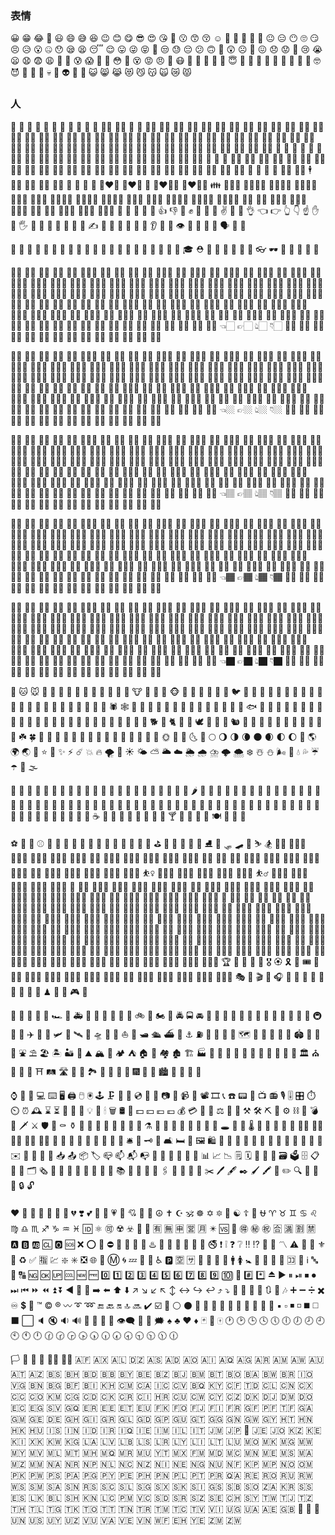 ### 表情

😀 😁 😂 🤣 😃 😄 😅 😆 😉 😊 😋 😎 😍 😘 🥰 😗 😙 😚 ☺️ 🙂 🤗 🤩 🤔 🤨 😐 😑 😶 🙄 😏 😣 😥 😮 🤐 😯 😪 😫 😴 😌 😛 😜 😝 🤤 😒 😓 😔 😕 🙃 🤑 😲 ☹️ 🙁 😖 😞 😟 😤 😢 😭 😦 😧 😨 😩 🤯 😬 😰 😱 🥵 🥶 😳 🤪 😵 😡 😠 🤬 😷 🤒 🤕 🤢 🤮 🤧 😇 🤠 🤡 🥳 🥴 🥺 🤥 🤫 🤭 🧐 🤓 😈 👿 👹 👺 💀 👻 👽 🤖 💩 😺 😸 😹 😻 😼 😽 🙀 😿 😾



### 人

👶 👧 🧒 👦 👩 🧑 👨 👵 🧓 👴 👲 👳‍♀️ 👳‍♂️ 🧕 🧔 👱‍♂️ 👱‍♀️ 👨‍🦰 👩‍🦰 👨‍🦱 👩‍🦱 👨‍🦲 👩‍🦲 👨‍🦳 👩‍🦳 🦸‍♀️ 🦸‍♂️ 🦹‍♀️ 🦹‍♂️ 👮‍♀️ 👮‍♂️ 👷‍♀️ 👷‍♂️ 💂‍♀️ 💂‍♂️ 🕵️‍♀️ 🕵️‍♂️ 👩‍⚕️ 👨‍⚕️ 👩‍🌾 👨‍🌾 👩‍🍳 👨‍🍳 👩‍🎓 👨‍🎓 👩‍🎤 👨‍🎤 👩‍🏫 👨‍🏫 👩‍🏭 👨‍🏭 👩‍💻 👨‍💻 👩‍💼 👨‍💼 👩‍🔧 👨‍🔧 👩‍🔬 👨‍🔬 👩‍🎨 👨‍🎨 👩‍🚒 👨‍🚒 👩‍✈️ 👨‍✈️ 👩‍🚀 👨‍🚀 👩‍⚖️ 👨‍⚖️ 👰 🤵 👸 🤴 🤶 🎅 🧙‍♀️ 🧙‍♂️ 🧝‍♀️ 🧝‍♂️ 🧛‍♀️ 🧛‍♂️ 🧟‍♀️ 🧟‍♂️ 🧞‍♀️ 🧞‍♂️ 🧜‍♀️ 🧜‍♂️ 🧚‍♀️ 🧚‍♂️ 👼 🤰 🤱 🙇‍♀️ 🙇‍♂️ 💁‍♀️ 💁‍♂️ 🙅‍♀️ 🙅‍♂️ 🙆‍♀️ 🙆‍♂️ 🙋‍♀️ 🙋‍♂️ 🤦‍♀️ 🤦‍♂️ 🤷‍♀️ 🤷‍♂️ 🙎‍♀️ 🙎‍♂️ 🙍‍♀️ 🙍‍♂️ 💇‍♀️ 💇‍♂️ 💆‍♀️ 💆‍♂️ 🧖‍♀️ 🧖‍♂️ 💅 🤳 💃 🕺 👯‍♀️ 👯‍♂️ 🕴 🚶‍♀️ 🚶‍♂️ 🏃‍♀️ 🏃‍♂️ 👫 👭 👬 💑 👩‍❤️‍👩 👨‍❤️‍👨 💏 👩‍❤️‍💋‍👩 👨‍❤️‍💋‍👨 👪 👨‍👩‍👧 👨‍👩‍👧‍👦 👨‍👩‍👦‍👦 👨‍👩‍👧‍👧 👩‍👩‍👦 👩‍👩‍👧 👩‍👩‍👧‍👦 👩‍👩‍👦‍👦 👩‍👩‍👧‍👧 👨‍👨‍👦 👨‍👨‍👧 👨‍👨‍👧‍👦 👨‍👨‍👦‍👦 👨‍👨‍👧‍👧 👩‍👦 👩‍👧 👩‍👧‍👦 👩‍👦‍👦 👩‍👧‍👧 👨‍👦 👨‍👧 👨‍👧‍👦 👨‍👦‍👦 👨‍👧‍👧 🤲 👐 🙌 👏 🤝 👍 👎 👊 ✊ 🤛 🤜 🤞 ✌️ 🤟 🤘 👌 👈 👉 👆 👇 ☝️ ✋ 🤚 🖐 🖖 👋 🤙 💪 🦵 🦶 🖕 ✍️ 🙏 💍 💄 💋 👄 👅 👂 👃 👣 👁 👀 🧠 🦴 🦷 🗣 👤 👥



🧥 👚 👕 👖 👔 👗 👙 👘 👠 👡 👢 👞 👟 🥾 🥿 🧦 🧤 🧣 🎩 🧢 👒 🎓 ⛑ 👑 👝 👛 👜 💼 🎒 👓 🕶 🥽 🥼 🌂 🧵 🧶



👶🏻 👦🏻 👧🏻 👨🏻 👩🏻 👱🏻‍♀️ 👱🏻 👴🏻 👵🏻 👲🏻 👳🏻‍♀️ 👳🏻 👮🏻‍♀️ 👮🏻 👷🏻‍♀️ 👷🏻 💂🏻‍♀️ 💂🏻 🕵🏻‍♀️ 🕵🏻 👩🏻‍⚕️ 👨🏻‍⚕️ 👩🏻‍🌾 👨🏻‍🌾 👩🏻‍🍳 👨🏻‍🍳 👩🏻‍🎓 👨🏻‍🎓 👩🏻‍🎤 👨🏻‍🎤 👩🏻‍🏫 👨🏻‍🏫 👩🏻‍🏭 👨🏻‍🏭 👩🏻‍💻 👨🏻‍💻 👩🏻‍💼 👨🏻‍💼 👩🏻‍🔧 👨🏻‍🔧 👩🏻‍🔬 👨🏻‍🔬 👩🏻‍🎨 👨🏻‍🎨 👩🏻‍🚒 👨🏻‍🚒 👩🏻‍✈️ 👨🏻‍✈️ 👩🏻‍🚀 👨🏻‍🚀 👩🏻‍⚖️ 👨🏻‍⚖️ 🤶🏻 🎅🏻 👸🏻 🤴🏻 👰🏻 🤵🏻 👼🏻 🤰🏻 🙇🏻‍♀️ 🙇🏻 💁🏻 💁🏻‍♂️ 🙅🏻 🙅🏻‍♂️ 🙆🏻 🙆🏻‍♂️ 🙋🏻 🙋🏻‍♂️ 🤦🏻‍♀️ 🤦🏻‍♂️ 🤷🏻‍♀️ 🤷🏻‍♂️ 🙎🏻 🙎🏻‍♂️ 🙍🏻 🙍🏻‍♂️ 💇🏻 💇🏻‍♂️ 💆🏻 💆🏻‍♂️ 🕴🏻 💃🏻 🕺🏻 🚶🏻‍♀️ 🚶🏻 🏃🏻‍♀️ 🏃🏻 🤲🏻 👐🏻 🙌🏻 👏🏻 🙏🏻 👍🏻 👎🏻 👊🏻 ✊🏻 🤛🏻 🤜🏻 🤞🏻 ✌🏻 🤟🏻 🤘🏻 👌🏻 👈🏻 👉🏻 👆🏻 👇🏻 ☝🏻 ✋🏻 🤚🏻 🖐🏻 🖖🏻 👋🏻 🤙🏻 💪🏻 🖕🏻 ✍🏻 🤳🏻 💅🏻 👂🏻 👃🏻



👶🏼 👦🏼 👧🏼 👨🏼 👩🏼 👱🏼‍♀️ 👱🏼 👴🏼 👵🏼 👲🏼 👳🏼‍♀️ 👳🏼 👮🏼‍♀️ 👮🏼 👷🏼‍♀️ 👷🏼 💂🏼‍♀️ 💂🏼 🕵🏼‍♀️ 🕵🏼 👩🏼‍⚕️ 👨🏼‍⚕️ 👩🏼‍🌾 👨🏼‍🌾 👩🏼‍🍳 👨🏼‍🍳 👩🏼‍🎓 👨🏼‍🎓 👩🏼‍🎤 👨🏼‍🎤 👩🏼‍🏫 👨🏼‍🏫 👩🏼‍🏭 👨🏼‍🏭 👩🏼‍💻 👨🏼‍💻 👩🏼‍💼 👨🏼‍💼 👩🏼‍🔧 👨🏼‍🔧 👩🏼‍🔬 👨🏼‍🔬 👩🏼‍🎨 👨🏼‍🎨 👩🏼‍🚒 👨🏼‍🚒 👩🏼‍✈️ 👨🏼‍✈️ 👩🏼‍🚀 👨🏼‍🚀 👩🏼‍⚖️ 👨🏼‍⚖️ 🤶🏼 🎅🏼 👸🏼 🤴🏼 👰🏼 🤵🏼 👼🏼 🤰🏼 🙇🏼‍♀️ 🙇🏼 💁🏼 💁🏼‍♂️ 🙅🏼 🙅🏼‍♂️ 🙆🏼 🙆🏼‍♂️ 🙋🏼 🙋🏼‍♂️ 🤦🏼‍♀️ 🤦🏼‍♂️ 🤷🏼‍♀️ 🤷🏼‍♂️ 🙎🏼 🙎🏼‍♂️ 🙍🏼 🙍🏼‍♂️ 💇🏼 💇🏼‍♂️ 💆🏼 💆🏼‍♂️ 🕴🏼 💃🏼 🕺🏼 🚶🏼‍♀️ 🚶🏼 🏃🏼‍♀️ 🏃🏼 🤲🏼 👐🏼 🙌🏼 👏🏼 🙏🏼 👍🏼 👎🏼 👊🏼 ✊🏼 🤛🏼 🤜🏼 🤞🏼 ✌🏼 🤟🏼 🤘🏼 👌🏼 👈🏼 👉🏼 👆🏼 👇🏼 ☝🏼 ✋🏼 🤚🏼 🖐🏼 🖖🏼 👋🏼 🤙🏼 💪🏼 🖕🏼 ✍🏼 🤳🏼 💅🏼 👂🏼 👃🏼



👶🏽 👦🏽 👧🏽 👨🏽 👩🏽 👱🏽‍♀️ 👱🏽 👴🏽 👵🏽 👲🏽 👳🏽‍♀️ 👳🏽 👮🏽‍♀️ 👮🏽 👷🏽‍♀️ 👷🏽 💂🏽‍♀️ 💂🏽 🕵🏽‍♀️ 🕵🏽 👩🏽‍⚕️ 👨🏽‍⚕️ 👩🏽‍🌾 👨🏽‍🌾 👩🏽‍🍳 👨🏽‍🍳 👩🏽‍🎓 👨🏽‍🎓 👩🏽‍🎤 👨🏽‍🎤 👩🏽‍🏫 👨🏽‍🏫 👩🏽‍🏭 👨🏽‍🏭 👩🏽‍💻 👨🏽‍💻 👩🏽‍💼 👨🏽‍💼 👩🏽‍🔧 👨🏽‍🔧 👩🏽‍🔬 👨🏽‍🔬 👩🏽‍🎨 👨🏽‍🎨 👩🏽‍🚒 👨🏽‍🚒 👩🏽‍✈️ 👨🏽‍✈️ 👩🏽‍🚀 👨🏽‍🚀 👩🏽‍⚖️ 👨🏽‍⚖️ 🤶🏽 🎅🏽 👸🏽 🤴🏽 👰🏽 🤵🏽 👼🏽 🤰🏽 🙇🏽‍♀️ 🙇🏽 💁🏽 💁🏽‍♂️ 🙅🏽 🙅🏽‍♂️ 🙆🏽 🙆🏽‍♂️ 🙋🏽 🙋🏽‍♂️ 🤦🏽‍♀️ 🤦🏽‍♂️ 🤷🏽‍♀️ 🤷🏽‍♂️ 🙎🏽 🙎🏽‍♂️ 🙍🏽 🙍🏽‍♂️ 💇🏽 💇🏽‍♂️ 💆🏽 💆🏽‍♂️ 🕴🏼 💃🏽 🕺🏽 🚶🏽‍♀️ 🚶🏽 🏃🏽‍♀️ 🏃🏽 🤲🏽 👐🏽 🙌🏽 👏🏽 🙏🏽 👍🏽 👎🏽 👊🏽 ✊🏽 🤛🏽 🤜🏽 🤞🏽 ✌🏽 🤟🏽 🤘🏽 👌🏽 👈🏽 👉🏽 👆🏽 👇🏽 ☝🏽 ✋🏽 🤚🏽 🖐🏽 🖖🏽 👋🏽 🤙🏽 💪🏽 🖕🏽 ✍🏽 🤳🏽 💅🏽 👂🏽 👃🏽



👶🏾 👦🏾 👧🏾 👨🏾 👩🏾 👱🏾‍♀️ 👱🏾 👴🏾 👵🏾 👲🏾 👳🏾‍♀️ 👳🏾 👮🏾‍♀️ 👮🏾 👷🏾‍♀️ 👷🏾 💂🏾‍♀️ 💂🏾 🕵🏾‍♀️ 🕵🏾 👩🏾‍⚕️ 👨🏾‍⚕️ 👩🏾‍🌾 👨🏾‍🌾 👩🏾‍🍳 👨🏾‍🍳 👩🏾‍🎓 👨🏾‍🎓 👩🏾‍🎤 👨🏾‍🎤 👩🏾‍🏫 👨🏾‍🏫 👩🏾‍🏭 👨🏾‍🏭 👩🏾‍💻 👨🏾‍💻 👩🏾‍💼 👨🏾‍💼 👩🏾‍🔧 👨🏾‍🔧 👩🏾‍🔬 👨🏾‍🔬 👩🏾‍🎨 👨🏾‍🎨 👩🏾‍🚒 👨🏾‍🚒 👩🏾‍✈️ 👨🏾‍✈️ 👩🏾‍🚀 👨🏾‍🚀 👩🏾‍⚖️ 👨🏾‍⚖️ 🤶🏾 🎅🏾 👸🏾 🤴🏾 👰🏾 🤵🏾 👼🏾 🤰🏾 🙇🏾‍♀️ 🙇🏾 💁🏾 💁🏾‍♂️ 🙅🏾 🙅🏾‍♂️ 🙆🏾 🙆🏾‍♂️ 🙋🏾 🙋🏾‍♂️ 🤦🏾‍♀️ 🤦🏾‍♂️ 🤷🏾‍♀️ 🤷🏾‍♂️ 🙎🏾 🙎🏾‍♂️ 🙍🏾 🙍🏾‍♂️ 💇🏾 💇🏾‍♂️ 💆🏾 💆🏾‍♂️ 🕴🏾 💃🏾 🕺🏾 🚶🏾‍♀️ 🚶🏾 🏃🏾‍♀️ 🏃🏾 🤲🏾 👐🏾 🙌🏾 👏🏾 🙏🏾 👍🏾 👎🏾 👊🏾 ✊🏾 🤛🏾 🤜🏾 🤞🏾 ✌🏾 🤟🏾 🤘🏾 👌🏾 👈🏾 👉🏾 👆🏾 👇🏾 ☝🏾 ✋🏾 🤚🏾 🖐🏾 🖖🏾 👋🏾 🤙🏾 💪🏾 🖕🏾 ✍🏾 🤳🏾 💅🏾 👂🏾 👃🏾



👶🏿 👦🏿 👧🏿 👨🏿 👩🏿 👱🏿‍♀️ 👱🏿 👴🏿 👵🏿 👲🏿 👳🏿‍♀️ 👳🏿 👮🏿‍♀️ 👮🏿 👷🏿‍♀️ 👷🏿 💂🏿‍♀️ 💂🏿 🕵🏿‍♀️ 🕵🏿 👩🏿‍⚕️ 👨🏿‍⚕️ 👩🏿‍🌾 👨🏿‍🌾 👩🏿‍🍳 👨🏿‍🍳 👩🏿‍🎓 👨🏿‍🎓 👩🏿‍🎤 👨🏿‍🎤 👩🏿‍🏫 👨🏿‍🏫 👩🏿‍🏭 👨🏿‍🏭 👩🏿‍💻 👨🏿‍💻 👩🏿‍💼 👨🏿‍💼 👩🏿‍🔧 👨🏿‍🔧 👩🏿‍🔬 👨🏿‍🔬 👩🏿‍🎨 👨🏿‍🎨 👩🏿‍🚒 👨🏿‍🚒 👩🏿‍✈️ 👨🏿‍✈️ 👩🏿‍🚀 👨🏿‍🚀 👩🏿‍⚖️ 👨🏿‍⚖️ 🤶🏿 🎅🏿 👸🏿 🤴🏿 👰🏿 🤵🏿 👼🏿 🤰🏿 🙇🏿‍♀️ 🙇🏿 💁🏿 💁🏿‍♂️ 🙅🏿 🙅🏿‍♂️ 🙆🏿 🙆🏿‍♂️ 🙋🏿 🙋🏿‍♂️ 🤦🏿‍♀️ 🤦🏿‍♂️ 🤷🏿‍♀️ 🤷🏿‍♂️ 🙎🏿 🙎🏿‍♂️ 🙍🏿 🙍🏿‍♂️ 💇🏿 💇🏿‍♂️ 💆🏿 💆🏿‍♂️ 🕴🏿 💃🏿 🕺🏿 🚶🏿‍♀️ 🚶🏿 🏃🏿‍♀️ 🏃🏿 🤲🏿 👐🏿 🙌🏿 👏🏿 🙏🏿 👍🏿 👎🏿 👊🏿 ✊🏿 🤛🏿 🤜🏿 🤞🏿 ✌🏿 🤟🏿 🤘🏿 👌🏿 👈🏿 👉🏿 👆🏿 👇🏿 ☝🏿 ✋🏿 🤚🏿 🖐🏿 🖖🏿 👋🏿 🤙🏿 💪🏿 🖕🏿 ✍🏿 🤳🏿 💅🏿 👂🏿 👃🏿



🐶 🐱 🐭 🐹 🐰 🦊 🦝 🐻 🐼 🦘 🦡 🐨 🐯 🦁 🐮 🐷 🐽 🐸 🐵 🙈 🙉 🙊 🐒 🐔 🐧 🐦 🐤 🐣 🐥 🦆 🦢 🦅 🦉 🦚 🦜 🦇 🐺 🐗 🐴 🦄 🐝 🐛 🦋 🐌 🐚 🐞 🐜 🦗 🕷 🕸 🦂 🦟 🦠 🐢 🐍 🦎 🦖 🦕 🐙 🦑 🦐 🦀 🐡 🐠 🐟 🐬 🐳 🐋 🦈 🐊 🐅 🐆 🦓 🦍 🐘 🦏 🦛 🐪 🐫 🦙 🦒 🐃 🐂 🐄 🐎 🐖 🐏 🐑 🐐 🦌 🐕 🐩 🐈 🐓 🦃 🕊 🐇 🐁 🐀 🐿 🦔 🐾 🐉 🐲 🌵 🎄 🌲 🌳 🌴 🌱 🌿 ☘️ 🍀 🎍 🎋 🍃 🍂 🍁 🍄 🌾 💐 🌷 🌹 🥀 🌺 🌸 🌼 🌻 🌞 🌝 🌛 🌜 🌚 🌕 🌖 🌗 🌘 🌑 🌒 🌓 🌔 🌙 🌎 🌍 🌏 💫 ⭐️ 🌟 ✨ ⚡️ ☄️ 💥 🔥 🌪 🌈 ☀️ 🌤 ⛅️ 🌥 ☁️ 🌦 🌧 ⛈ 🌩 🌨 ❄️ ☃️ ⛄️ 🌬 💨 💧 💦 ☔️ ☂️ 🌊 🌫



🍏 🍎 🍐 🍊 🍋 🍌 🍉 🍇 🍓 🍈 🍒 🍑 🍍 🥭 🥥 🥝 🍅 🍆 🥑 🥦 🥒 🥬 🌶 🌽 🥕 🥔 🍠 🥐 🍞 🥖 🥨 🥯 🧀 🥚 🍳 🥞 🥓 🥩 🍗 🍖 🌭 🍔 🍟 🍕 🥪 🥙 🌮 🌯 🥗 🥘 🥫 🍝 🍜 🍲 🍛 🍣 🍱 🥟 🍤 🍙 🍚 🍘 🍥 🥮 🥠 🍢 🍡 🍧 🍨 🍦 🥧 🍰 🎂 🍮 🍭 🍬 🍫 🍿 🧂 🍩 🍪 🌰 🥜 🍯 🥛 🍼 ☕️ 🍵 🥤 🍶 🍺 🍻 🥂 🍷 🥃 🍸 🍹 🍾 🥄 🍴 🍽 🥣 🥡 🥢



⚽️ 🏀 🏈 ⚾️ 🥎 🏐 🏉 🎾 🥏 🎱 🏓 🏸 🥅 🏒 🏑 🥍 🏏 ⛳️ 🏹 🎣 🥊 🥋 🎽 ⛸ 🥌 🛷 🛹 🎿 ⛷ 🏂 🏋️‍♀️ 🏋🏻‍♀️ 🏋🏼‍♀️ 🏋🏽‍♀️ 🏋🏾‍♀️ 🏋🏿‍♀️ 🏋️‍♂️ 🏋🏻‍♂️ 🏋🏼‍♂️ 🏋🏽‍♂️ 🏋🏾‍♂️ 🏋🏿‍♂️ 🤼‍♀️ 🤼‍♂️ 🤸‍♀️ 🤸🏻‍♀️ 🤸🏼‍♀️ 🤸🏽‍♀️ 🤸🏾‍♀️ 🤸🏿‍♀️ 🤸‍♂️ 🤸🏻‍♂️ 🤸🏼‍♂️ 🤸🏽‍♂️ 🤸🏾‍♂️ 🤸🏿‍♂️ ⛹️‍♀️ ⛹🏻‍♀️ ⛹🏼‍♀️ ⛹🏽‍♀️ ⛹🏾‍♀️ ⛹🏿‍♀️ ⛹️‍♂️ ⛹🏻‍♂️ ⛹🏼‍♂️ ⛹🏽‍♂️ ⛹🏾‍♂️ ⛹🏿‍♂️ 🤺 🤾‍♀️ 🤾🏻‍♀️ 🤾🏼‍♀️ 🤾🏾‍♀️ 🤾🏾‍♀️ 🤾🏿‍♀️ 🤾‍♂️ 🤾🏻‍♂️ 🤾🏼‍♂️ 🤾🏽‍♂️ 🤾🏾‍♂️ 🤾🏿‍♂️ 🏌️‍♀️ 🏌🏻‍♀️ 🏌🏼‍♀️ 🏌🏽‍♀️ 🏌🏾‍♀️ 🏌🏿‍♀️ 🏌️‍♂️ 🏌🏻‍♂️ 🏌🏼‍♂️ 🏌🏽‍♂️ 🏌🏾‍♂️ 🏌🏿‍♂️ 🏇 🏇🏻 🏇🏼 🏇🏽 🏇🏾 🏇🏿 🧘‍♀️ 🧘🏻‍♀️ 🧘🏼‍♀️ 🧘🏽‍♀️ 🧘🏾‍♀️ 🧘🏿‍♀️ 🧘‍♂️ 🧘🏻‍♂️ 🧘🏼‍♂️ 🧘🏽‍♂️ 🧘🏾‍♂️ 🧘🏿‍♂️ 🏄‍♀️ 🏄🏻‍♀️ 🏄🏼‍♀️ 🏄🏽‍♀️ 🏄🏾‍♀️ 🏄🏿‍♀️ 🏄‍♂️ 🏄🏻‍♂️ 🏄🏼‍♂️ 🏄🏽‍♂️ 🏄🏾‍♂️ 🏄🏿‍♂️ 🏊‍♀️ 🏊🏻‍♀️ 🏊🏼‍♀️ 🏊🏽‍♀️ 🏊🏾‍♀️ 🏊🏿‍♀️ 🏊‍♂️ 🏊🏻‍♂️ 🏊🏼‍♂️ 🏊🏽‍♂️ 🏊🏾‍♂️ 🏊🏿‍♂️ 🤽‍♀️ 🤽🏻‍♀️ 🤽🏼‍♀️ 🤽🏽‍♀️ 🤽🏾‍♀️ 🤽🏿‍♀️ 🤽‍♂️ 🤽🏻‍♂️ 🤽🏼‍♂️ 🤽🏽‍♂️ 🤽🏾‍♂️ 🤽🏿‍♂️ 🚣‍♀️ 🚣🏻‍♀️ 🚣🏼‍♀️ 🚣🏽‍♀️ 🚣🏾‍♀️ 🚣🏿‍♀️ 🚣‍♂️ 🚣🏻‍♂️ 🚣🏼‍♂️ 🚣🏽‍♂️ 🚣🏾‍♂️ 🚣🏿‍♂️ 🧗‍♀️ 🧗🏻‍♀️ 🧗🏼‍♀️ 🧗🏽‍♀️ 🧗🏾‍♀️ 🧗🏿‍♀️ 🧗‍♂️ 🧗🏻‍♂️ 🧗🏼‍♂️ 🧗🏽‍♂️ 🧗🏾‍♂️ 🧗🏿‍♂️ 🚵‍♀️ 🚵🏻‍♀️ 🚵🏼‍♀️ 🚵🏽‍♀️ 🚵🏾‍♀️ 🚵🏿‍♀️ 🚵‍♂️ 🚵🏻‍♂️ 🚵🏼‍♂️ 🚵🏽‍♂️ 🚵🏾‍♂️ 🚵🏿‍♂️ 🚴‍♀️ 🚴🏻‍♀️ 🚴🏼‍♀️ 🚴🏽‍♀️ 🚴🏾‍♀️ 🚴🏿‍♀️ 🚴‍♂️ 🚴🏻‍♂️ 🚴🏼‍♂️ 🚴🏽‍♂️ 🚴🏾‍♂️ 🚴🏿‍♂️ 🏆 🥇 🥈 🥉 🏅 🎖 🏵 🎗 🎫 🎟 🎪 🤹‍♀️ 🤹🏻‍♀️ 🤹🏼‍♀️ 🤹🏽‍♀️ 🤹🏾‍♀️ 🤹🏿‍♀️ 🤹‍♂️ 🤹🏻‍♂️ 🤹🏼‍♂️ 🤹🏽‍♂️ 🤹🏾‍♂️ 🤹🏿‍♂️ 🎭 🎨 🎬 🎤 🎧 🎼 🎹 🥁 🎷 🎺 🎸 🎻 🎲 🧩 ♟ 🎯 🎳 🎮 🎰



🚗 🚕 🚙 🚌 🚎 🏎 🚓 🚑 🚒 🚐 🚚 🚛 🚜 🛴 🚲 🛵 🏍 🚨 🚔 🚍 🚘 🚖 🚡 🚠 🚟 🚃 🚋 🚞 🚝 🚄 🚅 🚈 🚂 🚆 🚇 🚊 🚉 ✈️ 🛫 🛬 🛩 💺 🛰 🚀 🛸 🚁 🛶 ⛵️ 🚤 🛥 🛳 ⛴ 🚢 ⚓️ ⛽️ 🚧 🚦 🚥 🚏 🗺 🗿 🗽 🗼 🏰 🏯 🏟 🎡 🎢 🎠 ⛲️ ⛱ 🏖 🏝 🏜 🌋 ⛰ 🏔 🗻 🏕 ⛺️ 🏠 🏡 🏘 🏚 🏗 🏭 🏢 🏬 🏣 🏤 🏥 🏦 🏨 🏪 🏫 🏩 💒 🏛 ⛪️ 🕌 🕍 🕋 ⛩ 🛤 🛣 🗾 🎑 🏞 🌅 🌄 🌠 🎇 🎆 🌇 🌆 🏙 🌃 🌌 🌉 🌁



⌚️ 📱 📲 💻 ⌨️ 🖥 🖨 🖱 🖲 🕹 🗜 💽 💾 💿 📀 📼 📷 📸 📹 🎥 📽 🎞 📞 ☎️ 📟 📠 📺 📻 🎙 🎚 🎛 ⏱ ⏲ ⏰ 🕰 ⌛️ ⏳ 📡 🔋 🔌 💡 🔦 🕯 🗑 🛢 💸 💵 💴 💶 💷 💰 💳 🧾 💎 ⚖️ 🔧 🔨 ⚒ 🛠 ⛏ 🔩 ⚙️ ⛓ 🔫 💣 🔪 🗡 ⚔️ 🛡 🚬 ⚰️ ⚱️ 🏺 🧭 🧱 🔮 🧿 🧸 📿 💈 ⚗️ 🔭 🧰 🧲 🧪 🧫 🧬 🧯 🔬 🕳 💊 💉 🌡 🚽 🚰 🚿 🛁 🛀 🛀🏻 🛀🏼 🛀🏽 🛀🏾 🛀🏿 🧴 🧵 🧶 🧷 🧹 🧺 🧻 🧼 🧽 🛎 🔑 🗝 🚪 🛋 🛏 🛌 🖼 🛍 🧳 🛒 🎁 🎈 🎏 🎀 🎊 🎉 🧨 🎎 🏮 🎐 🧧 ✉️ 📩 📨 📧 💌 📥 📤 📦 🏷 📪 📫 📬 📭 📮 📯 📜 📃 📄 📑 📊 📈 📉 🗒 🗓 📆 📅 📇 🗃 🗳 🗄 📋 📁 📂 🗂 🗞 📰 📓 📔 📒 📕 📗 📘 📙 📚 📖 🔖 🔗 📎 🖇 📐 📏 📌 📍 ✂️ 🖊 🖋 ✒️ 🖌 🖍 📝 ✏️ 🔍 🔎 🔏 🔐 🔒 🔓



❤️ 🧡 💛 💚 💙 💜 🖤 💔 ❣️ 💕 💞 💓 💗 💖 💘 💝 💟 ☮️ ✝️ ☪️ 🕉 ☸️ ✡️ 🔯 🕎 ☯️ ☦️ 🛐 ⛎ ♈️ ♉️ ♊️ ♋️ ♌️ ♍️ ♎️ ♏️ ♐️ ♑️ ♒️ ♓️ 🆔 ⚛️ 🉑 ☢️ ☣️ 📴 📳 🈶 🈚️ 🈸 🈺 🈷️ ✴️ 🆚 💮 🉐 ㊙️ ㊗️ 🈴 🈵 🈹 🈲 🅰️ 🅱️ 🆎 🆑 🅾️ 🆘 ❌ ⭕️ 🛑 ⛔️ 📛 🚫 💯 💢 ♨️ 🚷 🚯 🚳 🚱 🔞 📵 🚭 ❗️ ❕ ❓ ❔ ‼️ ⁉️ 🔅 🔆 〽️ ⚠️ 🚸 🔱 ⚜️ 🔰 ♻️ ✅ 🈯️ 💹 ❇️ ✳️ ❎ 🌐 💠 Ⓜ️ 🌀 💤 🏧 🚾 ♿️ 🅿️ 🈳 🈂️ 🛂 🛃 🛄 🛅 🚹 🚺 🚼 🚻 🚮 🎦 📶 🈁 🔣 ℹ️ 🔤 🔡 🔠 🆖 🆗 🆙 🆒 🆕 🆓 0️⃣ 1️⃣ 2️⃣ 3️⃣ 4️⃣ 5️⃣ 6️⃣ 7️⃣ 8️⃣ 9️⃣ 🔟 🔢 #️⃣ *️⃣ ⏏️ ▶️ ⏸ ⏯ ⏹ ⏺ ⏭ ⏮ ⏩ ⏪ ⏫ ⏬ ◀️ 🔼 🔽 ➡️ ⬅️ ⬆️ ⬇️ ↗️ ↘️ ↙️ ↖️ ↕️ ↔️ ↪️ ↩️ ⤴️ ⤵️ 🔀 🔁 🔂 🔄 🔃 🎵 🎶 ➕ ➖ ➗ ✖️ ♾ 💲 💱 ™️ ©️ ®️ 〰️ ➰ ➿ 🔚 🔙 🔛 🔝 🔜 ✔️ ☑️ 🔘 ⚪️ ⚫️ 🔴 🔵 🔺 🔻 🔸 🔹 🔶 🔷 🔳 🔲 ▪️ ▫️ ◾️ ◽️ ◼️ ◻️ ⬛️ ⬜️ 🔈 🔇 🔉 🔊 🔔 🔕 📣 📢 👁‍🗨 💬 💭 🗯 ♠️ ♣️ ♥️ ♦️ 🃏 🎴 🀄️ 🕐 🕑 🕒 🕓 🕔 🕕 🕖 🕗 🕘 🕙 🕚 🕛 🕜 🕝 🕞 🕟 🕠 🕡 🕢 🕣 🕤 🕥 🕦 🕧



🏳️ 🏴 🏁 🚩 🏳️‍🌈 🏴‍☠️ 🇦🇫 🇦🇽 🇦🇱 🇩🇿 🇦🇸 🇦🇩 🇦🇴 🇦🇮 🇦🇶 🇦🇬 🇦🇷 🇦🇲 🇦🇼 🇦🇺 🇦🇹 🇦🇿 🇧🇸 🇧🇭 🇧🇩 🇧🇧 🇧🇾 🇧🇪 🇧🇿 🇧🇯 🇧🇲 🇧🇹 🇧🇴 🇧🇦 🇧🇼 🇧🇷 🇮🇴 🇻🇬 🇧🇳 🇧🇬 🇧🇫 🇧🇮 🇰🇭 🇨🇲 🇨🇦 🇮🇨 🇨🇻 🇧🇶 🇰🇾 🇨🇫 🇹🇩 🇨🇱 🇨🇳 🇨🇽 🇨🇨 🇨🇴 🇰🇲 🇨🇬 🇨🇩 🇨🇰 🇨🇷 🇨🇮 🇭🇷 🇨🇺 🇨🇼 🇨🇾 🇨🇿 🇩🇰 🇩🇯 🇩🇲 🇩🇴 🇪🇨 🇪🇬 🇸🇻 🇬🇶 🇪🇷 🇪🇪 🇪🇹 🇪🇺 🇫🇰 🇫🇴 🇫🇯 🇫🇮 🇫🇷 🇬🇫 🇵🇫 🇹🇫 🇬🇦 🇬🇲 🇬🇪 🇩🇪 🇬🇭 🇬🇮 🇬🇷 🇬🇱 🇬🇩 🇬🇵 🇬🇺 🇬🇹 🇬🇬 🇬🇳 🇬🇼 🇬🇾 🇭🇹 🇭🇳 🇭🇰 🇭🇺 🇮🇸 🇮🇳 🇮🇩 🇮🇷 🇮🇶 🇮🇪 🇮🇲 🇮🇱 🇮🇹 🇯🇲 🇯🇵 🎌 🇯🇪 🇯🇴 🇰🇿 🇰🇪 🇰🇮 🇽🇰 🇰🇼 🇰🇬 🇱🇦 🇱🇻 🇱🇧 🇱🇸 🇱🇷 🇱🇾 🇱🇮 🇱🇹 🇱🇺 🇲🇴 🇲🇰 🇲🇬 🇲🇼 🇲🇾 🇲🇻 🇲🇱 🇲🇹 🇲🇭 🇲🇶 🇲🇷 🇲🇺 🇾🇹 🇲🇽 🇫🇲 🇲🇩 🇲🇨 🇲🇳 🇲🇪 🇲🇸 🇲🇦 🇲🇿 🇲🇲 🇳🇦 🇳🇷 🇳🇵 🇳🇱 🇳🇨 🇳🇿 🇳🇮 🇳🇪 🇳🇬 🇳🇺 🇳🇫 🇰🇵 🇲🇵 🇳🇴 🇴🇲 🇵🇰 🇵🇼 🇵🇸 🇵🇦 🇵🇬 🇵🇾 🇵🇪 🇵🇭 🇵🇳 🇵🇱 🇵🇹 🇵🇷 🇶🇦 🇷🇪 🇷🇴 🇷🇺 🇷🇼 🇼🇸 🇸🇲 🇸🇦 🇸🇳 🇷🇸 🇸🇨 🇸🇱 🇸🇬 🇸🇽 🇸🇰 🇸🇮 🇬🇸 🇸🇧 🇸🇴 🇿🇦 🇰🇷 🇸🇸 🇪🇸 🇱🇰 🇧🇱 🇸🇭 🇰🇳 🇱🇨 🇵🇲 🇻🇨 🇸🇩 🇸🇷 🇸🇿 🇸🇪 🇨🇭 🇸🇾 🇹🇼 🇹🇯 🇹🇿 🇹🇭 🇹🇱 🇹🇬 🇹🇰 🇹🇴 🇹🇹 🇹🇳 🇹🇷 🇹🇲 🇹🇨 🇹🇻 🇻🇮 🇺🇬 🇺🇦 🇦🇪 🇬🇧 🏴󠁧󠁢󠁥󠁮󠁧󠁿 🏴󠁧󠁢󠁳󠁣󠁴󠁿 🏴󠁧󠁢󠁷󠁬󠁳󠁿 🇺🇳 🇺🇸 🇺🇾 🇺🇿 🇻🇺 🇻🇦 🇻🇪 🇻🇳 🇼🇫 🇪🇭 🇾🇪 🇿🇲 🇿🇼